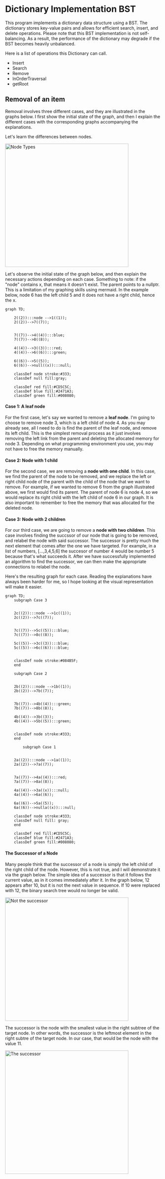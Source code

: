 # Dictionary Implementation BST

This program implements a dictionary data structure using a BST. The dictionary stores key-value pairs and allows for efficient search, insert, and delete operations. Please note that this BST implementation is not self-balancing. As a result, the performance of the dictionary may degrade if the BST becomes heavily unbalanced.

Here is a list of operations this Dictionary can call.

- Insert
- Search
- Remove
- InOrderTraversal
- getRoot

## Removal of an item

Removal involves three different cases, and they are illustrated in the graphs below. I first show the initial state of the graph, and then I explain the different cases with the corresponding graphs accompanying the explanations.

Let's learn the differences between nodes.

<picture>
  <source media="(prefers-color-scheme: light)" srcset="/src/imgs/nodetypes.png">
  <source media="(prefers-color-scheme: dark)" srcset="/src/imgs/nodetypesDarkMode.png">
  <img alt="Node Types" width="400px" src="/src/imgs/nodetypes.png">
</picture>

Let's observe the initial state of the graph below, and then explain the necessary actions depending on each case. Something to note: if the "node" contains x, that means it doesn't exist. The parent points to a nullptr. This is a limitation of my graphing skills using mermaid. In the example below, node 6 has the left child 5 and it does not have a right child, hence the x.

```mermaid
graph TD;

    2((2)):::node -->1((1));
    2((2))-->7((7));


    7((7))-->4((4)):::blue;
    7((7))-->8((8));

    4((4))-->3((3)):::red;
    4((4))-->6((6)):::green;

    6((6))-->5((5));
    6((6))-->null((x)):::null;

    classDef node stroke:#333;
    classDef null fill:gray;

    classDef red fill:#CD5C5C;
    classDef blue fill:#2471A3;
    classDef green fill:#008080;
```

#### Case 1: A leaf node

For the first case, let's say we wanted to remove a **leaf node**. I'm going to choose to remove node 3, which is a left child of node 4. As you may already see, all I need to do is find the parent of the leaf node, and remove its left child. This is the simplest removal process as it just involves removing the left link from the parent and deleting the allocated memory for node 3. Depending on what programming environment you use, you may not have to free the memory manually.

#### Case 2: Node with 1 child

For the second case, we are removing a **node with one child**. In this case, we find the parent of the node to be removed, and we replace the left or right child node of the parent with the child of the node that we want to remove. For example, if we wanted to remove 6 from the graph illustrated above, we first would find its parent. The parent of node 6 is node 4, so we would replace its right child with the left child of node 6 in our graph. It is also important to remember to free the memory that was allocated for the deleted node.

#### Case 3: Node with 2 children

For our third case, we are going to remove a **node with two children**. This case involves finding the succssor of our node that is going to be removed, and relabel the node with said successor. The successor is pretty much the next element that comes after the one we have targeted. For example, in a list of numbers, [...,3,4,5,6] the succesor of number 4 would be number 5 because that's what succeeds it. After we have successfully implemented an algorithm to find the successor, we can then make the appropriate connections to relabel the node.

Here's the resulting graph for each case. Reading the explanations have always been harder for me, so I hope looking at the visual representation will make it easier.

```mermaid
graph TD;
    subgraph Case 3


    2c((2)):::node -->1c((1));
    2c((2))-->7c((7));


    7c((7))-->5c((5)):::blue;
    7c((7))-->8c((8));

    5c((5))-->3c((3)):::blue;
    5c((5))-->6c((6)):::blue;


    classDef node stroke:#084B5F;
    end

    subgraph Case 2


    2b((2)):::node -->1b((1));
    2b((2))-->7b((7));


    7b((7))-->4b((4)):::green;
    7b((7))-->8b((8));

    4b((4))-->3b((3));
    4b((4))-->5b((5)):::green;


    classDef node stroke:#333;
    end

        subgraph Case 1


    2a((2)):::node -->1a((1));
    2a((2))-->7a((7));


    7a((7))-->4a((4)):::red;
    7a((7))-->8a((8));

    4a((4))-->3a((x)):::null;
    4a((4))-->6a((6));

    6a((6))-->5a((5));
    6a((6))-->nulla((x)):::null;

    classDef node stroke:#333;
    classDef null fill: gray;
    end

    classDef red fill:#CD5C5C;
    classDef blue fill:#2471A3;
    classDef green fill:#008080;
```

#### The Successor of a Node

Many people think that the successor of a node is simply the left child of the right child of the node. However, this is not true, and I will demonstrate it via the graph below. The simple idea of a successor is that it follows the current value, as in it comes immediately after it. In the graph below, 12 appears after 10, but it is not the next value in sequence. If 10 were replaced with 12, the binary search tree would no longer be valid.

<picture>
  <source media="(prefers-color-scheme: light)" srcset="/src/imgs/notthesuccessor.png">
  <source media="(prefers-color-scheme: dark)" srcset="/src/imgs/notthesuccessorDarkMode.png">
  <img alt="Not the successor" width="400px" src="/src/imgs/notthesuccessor.png">
</picture>

The successor is the node with the smallest value in the right subtree of the target node. In other words, the successor is the leftmost element in the right subtre of the target node. In our case, that would be the node with the value 11.

<picture>
  <source media="(prefers-color-scheme: light)" srcset="/src/imgs/thesuccessor.png">
  <source media="(prefers-color-scheme: dark)" srcset="/src/imgs/thesuccessorDarkMode.png">
  <img alt="The successor" width="400px" src="/src/imgs/thesuccessor.png">
</picture>
